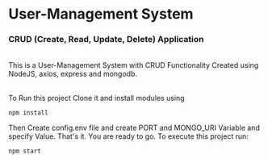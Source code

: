 # User-Management System
### CRUD (Create, Read, Update, Delete) Application
<br>
This is a User-Management System with CRUD Functionality Created using NodeJS, axios, express and mongodb.
<br><br>

 To Run this project Clone it and install modules using
```
npm install
```

Then Create config.env file and create PORT and MONGO_URI Variable and specify Value.
That's it. You are ready to go. To execute this project run:
```
npm start
```

